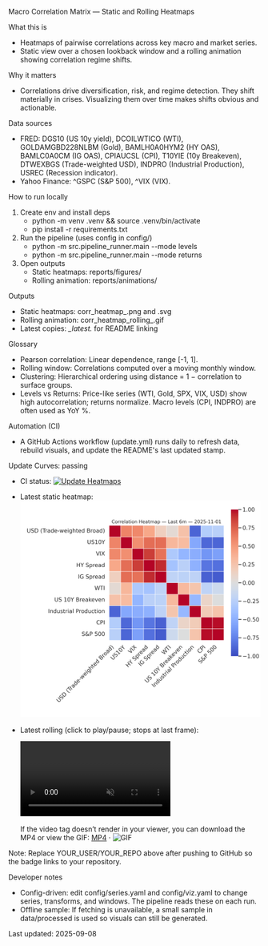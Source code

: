 Macro Correlation Matrix — Static and Rolling Heatmaps

What this is
- Heatmaps of pairwise correlations across key macro and market series.
- Static view over a chosen lookback window and a rolling animation showing correlation regime shifts.

Why it matters
- Correlations drive diversification, risk, and regime detection. They shift materially in crises. Visualizing them over time makes shifts obvious and actionable.

Data sources
- FRED: DGS10 (US 10y yield), DCOILWTICO (WTI), GOLDAMGBD228NLBM (Gold), BAMLH0A0HYM2 (HY OAS), BAMLC0A0CM (IG OAS), CPIAUCSL (CPI), T10YIE (10y Breakeven), DTWEXBGS (Trade-weighted USD), INDPRO (Industrial Production), USREC (Recession indicator).
- Yahoo Finance: ^GSPC (S&P 500), ^VIX (VIX).

How to run locally
1) Create env and install deps
   - python -m venv .venv && source .venv/bin/activate
   - pip install -r requirements.txt
2) Run the pipeline (uses config in config/)
   - python -m src.pipeline_runner.main --mode levels
   - python -m src.pipeline_runner.main --mode returns
3) Open outputs
   - Static heatmaps: reports/figures/
   - Rolling animation: reports/animations/

Outputs
- Static heatmaps: corr_heatmap_<mode>_<lookback>_<YYYY-MM-DD>.png and .svg
- Rolling animation: corr_heatmap_rolling_<mode>_<window>_<YYYY-MM-DD>.gif
- Latest copies: *_latest.* for README linking

Glossary
- Pearson correlation: Linear dependence, range [-1, 1].
- Rolling window: Correlations computed over a moving monthly window.
- Clustering: Hierarchical ordering using distance = 1 − correlation to surface groups.
- Levels vs Returns: Price-like series (WTI, Gold, SPX, VIX, USD) show high autocorrelation; returns normalize. Macro levels (CPI, INDPRO) are often used as YoY %.

Automation (CI)
- A GitHub Actions workflow (update.yml) runs daily to refresh data, rebuild visuals, and update the README's last updated stamp.

Update Curves: passing
- CI status: [![Update Heatmaps](https://github.com/YOUR_USER/YOUR_REPO/actions/workflows/update.yml/badge.svg)](https://github.com/YOUR_USER/YOUR_REPO/actions/workflows/update.yml)
- Latest static heatmap: ![Latest Correlation Heatmap](reports/figures/corr_heatmap_levels_latest.png)
- Latest rolling (click to play/pause; stops at last frame):
  
  <video src="reports/animations/corr_heatmap_rolling_levels_latest.mp4" controls playsinline muted style="max-width:100%; height:auto;"></video>
  
  If the video tag doesn’t render in your viewer, you can download the MP4 or view the GIF: [MP4](reports/animations/corr_heatmap_rolling_levels_latest.mp4) · ![GIF](reports/animations/corr_heatmap_rolling_levels_latest.gif)

Note: Replace YOUR_USER/YOUR_REPO above after pushing to GitHub so the badge links to your repository.

Developer notes
- Config-driven: edit config/series.yaml and config/viz.yaml to change series, transforms, and windows. The pipeline reads these on each run.
- Offline sample: If fetching is unavailable, a small sample in data/processed is used so visuals can still be generated.

Last updated: 2025-09-08
